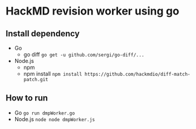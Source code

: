 HackMD revision worker using go
===

Install dependency
---
- Go
  - go diff `go get -u github.com/sergi/go-diff/...`
- Node.js
  - npm
  - npm install `npm install https://github.com/hackmdio/diff-match-patch.git`

How to run
---
- Go `go run dmpWorker.go`
- Node.js `node node dmpWorker.js`